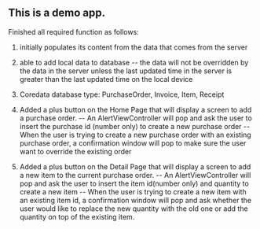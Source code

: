 This is a demo app. 
-------------------------------------------

Finished all required function as follows:
1.  initially populates its content from the data that comes from the server
2.  able to add local data to database  -- the data will not be overridden by the data in the server unless the last updated time in the server is greater than the last updated time on the local device
3.  Coredata database type: PurchaseOrder, Invoice, Item, Receipt
4.  Added a plus button on the Home Page that will display a screen to add a purchase order.
  -- An AlertViewController will pop and ask the user to insert the purchase id (number only) to create a new purchase order
  -- When the user is trying to create a new purchase order with an existing purchase order, a confirmation window will pop to make sure the user want to override the existing order

5.  Added a plus button on the Detail Page that will display a screen to add a new item to the current purchase order.
  -- An AlertViewController will pop and ask the user to insert the item id(number only) and quantity to create a new item
  -- When the user is trying to create a new item with an existing item id, a confirmation window will pop and ask whether the user would like to replace the new quantity with the old one or add the quantity on top of the existing item. 


